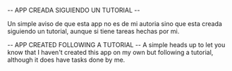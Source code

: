  -- APP CREADA SIGUIENDO UN TUTORIAL --

Un simple aviso de que esta app no es de mi autoria sino que esta creada siguiendo un tutorial, aunque si tiene tareas hechas por mi.

-- APP CREATED FOLLOWING A TUTORIAL -- A simple heads up to let you know that I haven't created this app on my own but following a tutorial, although it does have tasks done by me.
